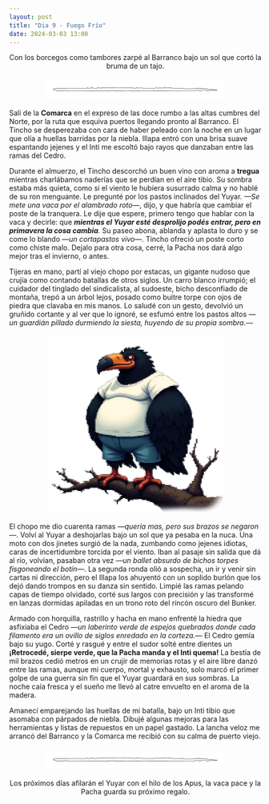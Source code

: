 ```yaml
---
layout: post
title: "Dia 9 - Fuego Frío"
date: 2024-03-03 13:00
---
```

<div style="text-align: center;">
  <p>Con los borcegos como tambores zarpé al Barranco bajo un sol que cortó la bruma de un tajo.</p>
</div>

<img src="/assets/images/separador.png" alt="Separador" style="display: block; margin: 20px auto;">

Salí de la **Comarca** en el expreso de las doce rumbo a las altas cumbres del Norte, por la ruta que esquiva puertos llegando pronto al Barranco. El Tincho se desperezaba con cara de haber peleado con la noche en un lugar que olía a huellas barridas por la niebla. Illapa entró con una brisa suave espantando jejenes y el Inti me escoltó bajo rayos que danzaban entre las ramas del Cedro.
<br>

Durante el almuerzo, el Tincho descorchó un buen vino con aroma a **tregua** mientras charlábamos naderías que se perdían en el aire tibio. Su sombra estaba más quieta, como si el viento le hubiera susurrado calma y no hablé de su ron menguante. Le pregunté por los pastos inclinados del Yuyar. _—Se mete una vaca por el alambrado roto—_, dijo, y que habría que cambiar el poste de la tranquera. Le dije que espere, primero tengo que hablar con la vaca y decirle: que _**mientras el Yuyar esté desprolijo podés entrar, pero en primavera la cosa cambia**._ Su paseo abona, ablanda y aplasta lo duro y se come lo blando —_un cortapastos vivo_—. Tincho ofreció un poste corto como chiste malo. Dejalo para otra cosa, cerré, la Pacha nos dará algo mejor tras el invierno, o antes.
<br>

Tijeras en mano, partí al viejo chopo por estacas, un gigante nudoso que crujía como contando batallas de otros siglos. Un carro blanco irrumpió; el cuidador del tinglado del sindicalista, al sudoeste, bicho desconfiado de montaña, trepó a un árbol lejos, posado como buitre torpe con ojos de piedra que clavaba en mis manos. Lo saludé con un gesto, devolvió un gruñido cortante y al ver que lo ignoré, se esfumó entre los pastos altos _—un guardián pillado durmiendo la siesta, huyendo de su propia sombra.—_

<img src="/assets/images/buitre.png" alt="buitre" style="display: block; margin: 20px auto;">

El chopo me dio cuarenta ramas _—quería mas, pero sus brazos se negaron—_. Volví al Yuyar a deshojarlas bajo un sol que ya pesaba en la nuca. Una moto con dos jinetes surgió de la nada, zumbando como jejenes idiotas, caras de incertidumbre torcida por el viento. Iban al pasaje sin salida que dá al río, volvían, pasaban otra vez _—un ballet absurdo de bichos torpes fisgoneando el botín—_. La segunda ronda olió a sospecha, un ir y venir sin cartas ni dirección, pero el Illapa los ahuyentó con un soplido burlón que los dejó dando trompos en su danza sin sentido. Limpié las ramas pelando capas de tiempo olvidado, corté sus largos con precisión y las transformé en lanzas dormidas apiladas en un trono roto del rincón oscuro del Bunker.
<br>

Armado con horquilla, rastrillo y hacha en mano enfrenté la hiedra que asfixiaba el Cedro _—un laberinto verde de espejos quebrados donde cada filamento era un ovillo de siglos enredado en la corteza.—_ El Cedro gemía bajo su yugo. Corté y rasgué y entre el sudor solté entre dientes un **¡Retrocedé, sierpe verde, que la Pacha manda y el Inti quema!** La bestia de mil brazos cedió metros en un crujir de memorias rotas y el aire libre danzó entre las ramas, aunque mi cuerpo, mortal y exhausto, solo marcó el primer golpe de una guerra sin fin que el Yuyar guardará en sus sombras. La noche caía fresca y el sueño me llevó al catre envuelto en el aroma de la madera.
<br>

Amanecí emparejando las huellas de mi batalla, bajo un Inti tibio que asomaba con párpados de niebla. Dibujé algunas mejoras para las herramientas y listas de repuestos en un papel gastado. La lancha veloz me arrancó del Barranco y la Comarca me recibió con su calma de puerto viejo. 

<img src="/assets/images/separador.png" alt="Separador" style="display: block; margin: 20px auto;">

<div style="text-align: center;">
  <p>Los próximos días afilarán el Yuyar con el hilo de los Apus, la vaca pace y la Pacha guarda su próximo regalo.</p>
</div>
